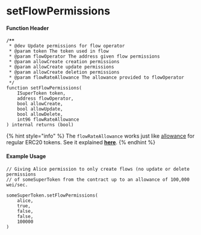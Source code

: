 # setFlowPermissions

#### Function Header

<pre class="language-solidity"><code class="lang-solidity"><strong>/**
</strong> * @dev Update permissions for flow operator
 * @param token The token used in flow
 * @param flowOperator The address given flow permissions
 * @param allowCreate creation permissions
 * @param allowCreate update permissions
 * @param allowCreate deletion permissions
 * @param flowRateAllowance The allowance provided to flowOperator
 */
function setFlowPermissions(
    ISuperToken token,
    address flowOperator,
    bool allowCreate,
    bool allowUpdate,
    bool allowDelete,
    int96 flowRateAllowance
) internal returns (bool)
</code></pre>

{% hint style="info" %}
The `flowRateAllowance` works just like [allowance](https://docs.openzeppelin.com/contracts/2.x/api/token/erc20#IERC20-allowance-address-address-) for regular ERC20 tokens. See it explained [**here**](../../more.../cfa-access-control-list-acl.md#flowrateallowance-parameter).
{% endhint %}

#### Example Usage

```solidity
// Giving Alice permission to only create flows (no update or delete permissions
// of someSuperToken from the contract up to an allowance of 100,000 wei/sec.

someSuperToken.setFlowPermissions(
    alice,
    true,
    false,
    false,
    100000
)
```
